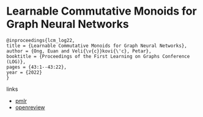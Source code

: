 # Learnable Commutative Monoids for Graph Neural Networks

```
@inproceedings{lcm_log22,
title = {Learnable Commutative Monoids for Graph Neural Networks},
author = {Ong, Euan and Veli{\v{c}}kovi{\'c}, Petar},
booktitle = {Proceedings of the First Learning on Graphs Conference (LOG)},
pages = {43:1--43:22},
year = {2022}
}
```

links
- [pmlr](https://proceedings.mlr.press/v198/ong22a.html)
- [openreview](https://openreview.net/forum?id=WtFobB28VDey)
